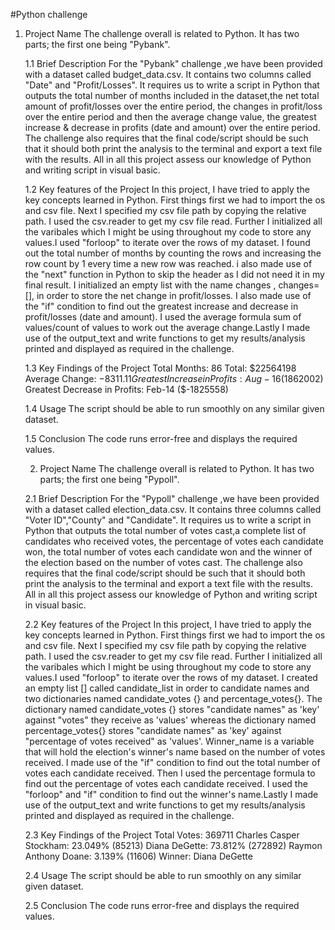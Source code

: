 #Python challenge
 
 1. Project Name
    The challenge overall is related to Python. It has two parts; the first one being "Pybank".
    
    1.1 Brief Description
    For the "Pybank" challenge ,we have been provided with a dataset called budget_data.csv. It contains two columns called "Date" and "Profit/Losses". It requires us to write a script in Python that outputs the total number of months included in the dataset,the net total amount of profit/losses over the entire period, the changes in profit/loss over the entire period and then the average change value, the greatest increase & decrease in profits (date and amount) over the entire period. The challenge also requires that the final code/script should be such that it should both print the analysis to the terminal and export a text file with the results. All in all this project assess our knowledge of Python and writing script in visual basic.

    1.2 Key features of the Project
    In this project, I have tried to apply the key concepts learned in Python. First things first we had to import the os and csv file. Next I specified my csv file path by copying the relative path. I used the csv.reader to get my csv file read. Further I initialized all the varibales which I might be using throughout my code to store any values.I used "forloop" to iterate over the rows of my dataset. I found out the total number of months by counting the rows and increasing the row count by 1 every time a new row was reached. i also made use of the "next" function in Python to skip the header as I did not need it in my final result. I initialized an empty list with the name changes , changes=[], in order to store the net change in profit/losses. I also made use of the "if" condition to find out the greatest increase and decrease in profit/losses (date and amount). I used the average formula  sum of values/count of values to work out the average change.Lastly I made use of the output_text and write functions to get my results/analysis printed and displayed as required in the challenge.


    1.3 Key Findings of the Project
    Total Months: 86
    Total: $22564198
    Average Change: $-8311.11
    Greatest Increase in Profits: Aug-16 ($1862002)
    Greatest Decrease in Profits: Feb-14 ($-1825558)

    1.4 Usage
    The script should be able to run smoothly on any similar given dataset.

    1.5 Conclusion
    The code runs error-free and displays the required values.




    2. Project Name
    The challenge overall is related to Python. It has two parts; the first one being "Pypoll".
    
    2.1 Brief Description
    For the "Pypoll" challenge ,we have been provided with a dataset called election_data.csv. It contains three columns called "Voter ID","County" and "Candidate". It requires us to write a script in Python that outputs the total number of votes cast,a complete list of candidates who received votes, the percentage of votes each candidate won, the total number of votes each candidate won and the winner of the election based on the number of votes cast. The challenge also requires that the final code/script should be such that it should both print the analysis to the terminal and export a text file with the results. All in all this project assess our knowledge of Python and writing script in visual basic.

    2.2 Key features of the Project
    In this project, I have tried to apply the key concepts learned in Python. First things first we had to import the os and csv file. Next I specified my csv file path by copying the relative path. I used the csv.reader to get my csv file read. Further I initialized all the varibales which I might be using throughout my code to store any values.I used "forloop" to iterate over the rows of my dataset. I created an empty list [] called candidate_list in order to candidate names and two dictionaries named candidate_votes {} and percentage_votes{}. The dictionary named candidate_votes {} stores "candidate names" as 'key' against "votes" they receive as 'values' whereas the dictionary named percentage_votes{} stores "candidate names" as 'key' against "percentage of votes received" as 'values'. Winner_name is a variable that will hold the election's winner's name based on the number of votes received. I made use of the "if" condition to find out the total number of votes each candidate received. Then I used the percentage formula to find out the percentage of votes each candidate received. I used the "forloop" and "if" condition to find out the winner's name.Lastly I made use of the output_text and write functions to get my results/analysis printed and displayed as required in the challenge.

    2.3 Key Findings of the Project
    Total Votes: 369711
    Charles Casper Stockham: 23.049% (85213)
    Diana DeGette: 73.812% (272892)
    Raymon Anthony Doane: 3.139% (11606)
    Winner: Diana DeGette


    2.4 Usage
    The script should be able to run smoothly on any similar given dataset.

    2.5 Conclusion
    The code runs error-free and displays the required values.







